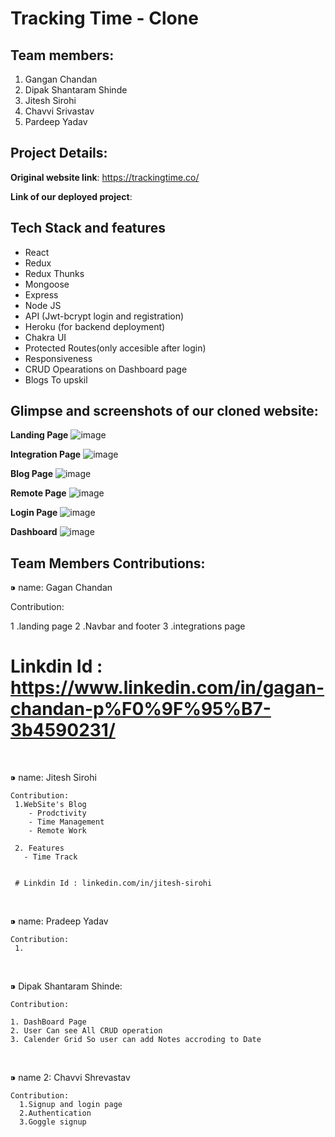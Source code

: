 # Tracking Time - Clone


## Team members:
1. Gangan Chandan
2. Dipak Shantaram Shinde
3. Jitesh Sirohi
4. Chavvi Srivastav
5. Pardeep Yadav


## Project Details:

**Original website link**: https://trackingtime.co/

**Link of our deployed project**:

## Tech Stack and features
- React
- Redux
- Redux Thunks
- Mongoose
- Express
- Node JS
- API (Jwt-bcrypt login and registration)
- Heroku (for backend deployment)
- Chakra UI
- Protected Routes(only accesible after login)
- Responsiveness
- CRUD Opearations on Dashboard page
- Blogs To upskil


## Glimpse and screenshots of our cloned website:
**Landing Page**
![image](https://user-images.githubusercontent.com/70229744/187068343-07604dbc-b919-47d7-9b04-9d6042a44474.png)

**Integration Page**
![image](https://user-images.githubusercontent.com/70229744/187068363-1b9a735a-e042-4ba0-850b-3bdde20fd778.png)

**Blog Page**
![image](https://user-images.githubusercontent.com/70229744/187068407-17ce0433-d836-46f0-a63a-5a334cfa987d.png)

**Remote Page**
![image](https://user-images.githubusercontent.com/70229744/187068427-429c9019-6df8-402e-8bea-ef13da791ece.png)

**Login Page**
![image](https://user-images.githubusercontent.com/70229744/187068471-a3e065cf-2688-4a84-b4cb-5f4a2a1ca4f2.png)

**Dashboard**
![image](https://user-images.githubusercontent.com/70229744/187068455-6ffe7a35-c9e6-41d4-ae51-165660cb4ca8.png)


## Team Members Contributions:
 ⁍ name: Gagan Chandan 
 
 Contribution:
 
  1 .landing page 
  2 .Navbar and footer 
  3 .integrations page

 # Linkdin Id : https://www.linkedin.com/in/gagan-chandan-p%F0%9F%95%B7-3b4590231/


<br>

   ⁍ name: Jitesh Sirohi

    Contribution:
     1.WebSite's Blog
        - Prodctivity
        - Time Management
        - Remote Work
        
     2. Features
       - Time Track

    
     # Linkdin Id : linkedin.com/in/jitesh-sirohi
    
<br>

   ⁍ name: Pradeep Yadav

    Contribution:
     1.

   

<br>

  ⁍ Dipak Shantaram Shinde:

    Contribution:
    
    1. DashBoard Page
    2. User Can see All CRUD operation
    3. Calender Grid So user can add Notes accroding to Date
    
    
  <br>

  ⁍ name 2: Chavvi Shrevastav

    Contribution:
      1.Signup and login page
      2.Authentication
      3.Goggle signup
    

    
    
  
   
